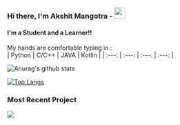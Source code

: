 ### Hi there, I'm Akshit Mangotra - <img src="https://github.com/TheDudeThatCode/TheDudeThatCode/blob/master/Assets/Hi.gif" width="26px">

#### I'm a Student and a Learner!!
My hands are comfortable typing in :   
| Python | C/C++ | JAVA | Kotlin |
 | :---: | :---: | :---: | :---: | 

 
<!--
**Akshit6828/Akshit6828** is a ✨ _special_ ✨ repository because its `README.md` (this file) appears on your GitHub profile.
### Technologies & Frameworks I have worked with : 
Here are some ideas to get you started:

- 🔭 I’m currently working on ...
- 🌱 I’m currently learning ...
- 👯 I’m looking to collaborate on ...
- 🤔 I’m looking for help with ...
- 💬 Ask me about ...
- 📫 How to reach me: ...
- 😄 Pronouns: ...
- ⚡ Fun fact: ...

-->

![Anurag's github stats](https://github-readme-stats.vercel.app/api?username=Akshit6828&theme=react&show_icons=true)

[![Top Langs](https://github-readme-stats.vercel.app/api/top-langs/?username=Akshit6828&theme=react&layout=compact)](https://github.com/anuraghazra/github-readme-stats)

### Most Recent Project

<a href="https://github.com/Akshit6828/Traverse-Indoor">
  <img align="center" src="https://github-readme-stats.vercel.app/api/pin/?username=Akshit6828&repo=Traverse-Indoor" />
</a>
